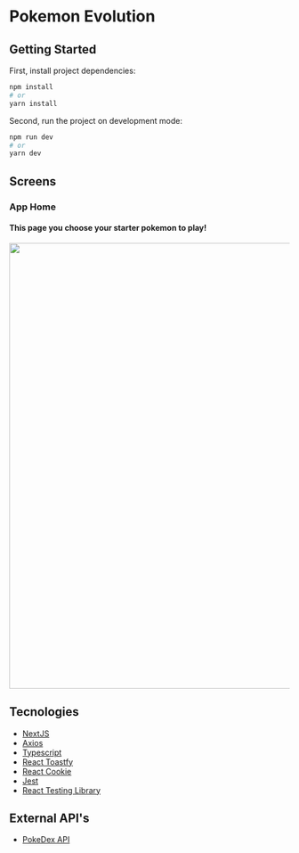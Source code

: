 # Pokemon Evolution

## Getting Started

First, install project dependencies:

```bash
npm install
# or
yarn install
```

Second, run the project on development mode:

```bash
npm run dev
# or
yarn dev
```

## Screens
### App Home
#### This page you choose your starter pokemon to play!
<p align="center">
  <img width="800px" src="https://user-images.githubusercontent.com/32651857/185729873-768fb6aa-7cae-4818-bf24-aa959ec5046d.png" />
</p>

## Tecnologies
* [NextJS](https://github.com/vercel/next.js)
* [Axios](https://github.com/axios/axios)
* [Typescript](https://github.com/microsoft/TypeScript)
* [React Toastfy](https://github.com/fkhadra/react-toastify)
* [React Cookie](https://github.com/reactivestack/cookies)
* [Jest](https://github.com/facebook/jest)
* [React Testing Library](https://github.com/testing-library/react-testing-library)

## External API's
* [PokeDex API](https://pokedevs.gitbook.io/pokedex/)
